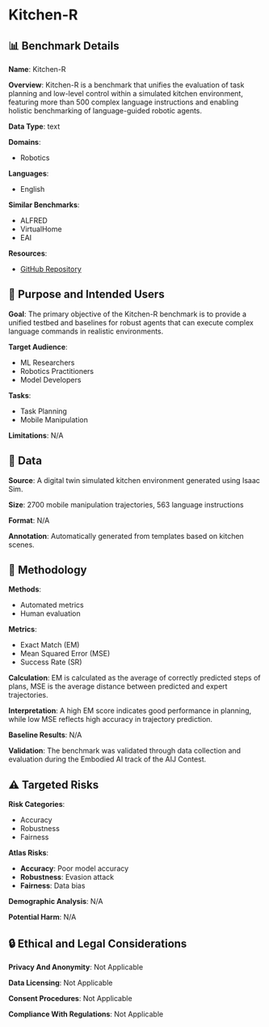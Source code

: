 # Kitchen-R

## 📊 Benchmark Details

**Name**: Kitchen-R

**Overview**: Kitchen-R is a benchmark that unifies the evaluation of task planning and low-level control within a simulated kitchen environment, featuring more than 500 complex language instructions and enabling holistic benchmarking of language-guided robotic agents.

**Data Type**: text

**Domains**:
- Robotics

**Languages**:
- English

**Similar Benchmarks**:
- ALFRED
- VirtualHome
- EAI

**Resources**:
- [GitHub Repository](https://github.com/isaac-sim/IsaacSim)

## 🎯 Purpose and Intended Users

**Goal**: The primary objective of the Kitchen-R benchmark is to provide a unified testbed and baselines for robust agents that can execute complex language commands in realistic environments.

**Target Audience**:
- ML Researchers
- Robotics Practitioners
- Model Developers

**Tasks**:
- Task Planning
- Mobile Manipulation

**Limitations**: N/A

## 💾 Data

**Source**: A digital twin simulated kitchen environment generated using Isaac Sim.

**Size**: 2700 mobile manipulation trajectories, 563 language instructions

**Format**: N/A

**Annotation**: Automatically generated from templates based on kitchen scenes.

## 🔬 Methodology

**Methods**:
- Automated metrics
- Human evaluation

**Metrics**:
- Exact Match (EM)
- Mean Squared Error (MSE)
- Success Rate (SR)

**Calculation**: EM is calculated as the average of correctly predicted steps of plans, MSE is the average distance between predicted and expert trajectories.

**Interpretation**: A high EM score indicates good performance in planning, while low MSE reflects high accuracy in trajectory prediction.

**Baseline Results**: N/A

**Validation**: The benchmark was validated through data collection and evaluation during the Embodied AI track of the AIJ Contest.

## ⚠️ Targeted Risks

**Risk Categories**:
- Accuracy
- Robustness
- Fairness

**Atlas Risks**:
- **Accuracy**: Poor model accuracy
- **Robustness**: Evasion attack
- **Fairness**: Data bias

**Demographic Analysis**: N/A

**Potential Harm**: N/A

## 🔒 Ethical and Legal Considerations

**Privacy And Anonymity**: Not Applicable

**Data Licensing**: Not Applicable

**Consent Procedures**: Not Applicable

**Compliance With Regulations**: Not Applicable
